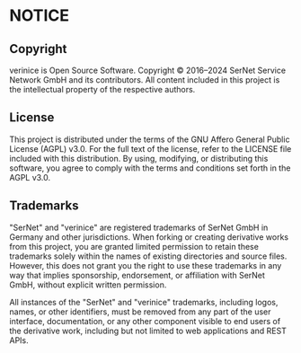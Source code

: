 # NOTICE

## Copyright

verinice is Open Source Software. Copyright © 2016–2024 SerNet Service Network GmbH and its contributors. All content included in this project is the intellectual property of the respective authors.

## License

This project is distributed under the terms of the GNU Affero General Public License (AGPL) v3.0. For the full text of the license, refer to the LICENSE file included with this distribution. By using, modifying, or distributing this software, you agree to comply with the terms and conditions set forth in the AGPL v3.0.

## Trademarks

"SerNet" and "verinice" are registered trademarks of SerNet GmbH in Germany and other jurisdictions. When forking or creating derivative works from this project, you are granted limited permission to retain these trademarks solely within the names of existing directories and source files. However, this does not grant you the right to use these trademarks in any way that implies sponsorship, endorsement, or affiliation with SerNet GmbH, without explicit written permission.

All instances of the "SerNet" and "verinice" trademarks, including logos, names, or other identifiers, must be removed from any part of the user interface, documentation, or any other component visible to end users of the derivative work, including but not limited to web applications and REST APIs.
